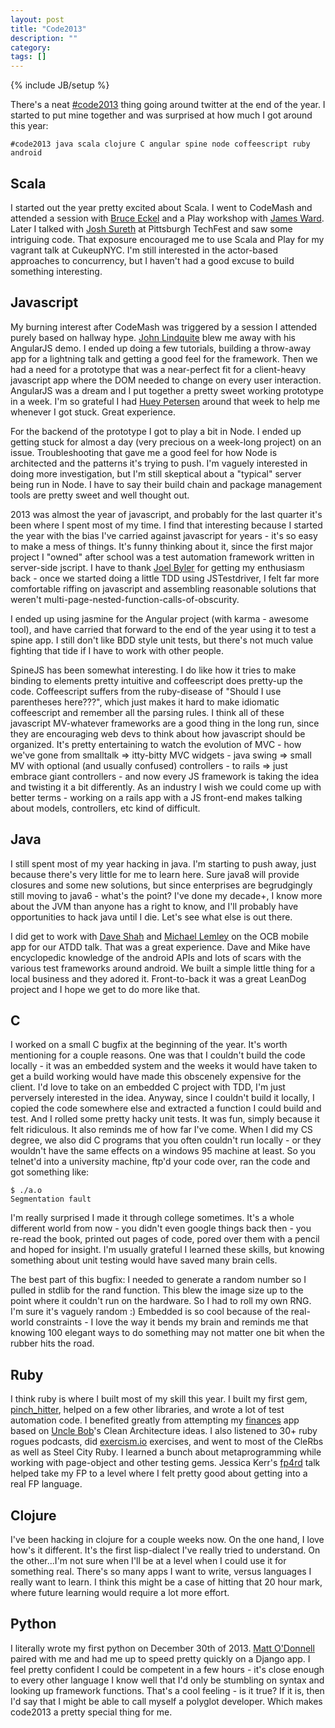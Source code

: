 ```yaml
---
layout: post
title: "Code2013"
description: ""
category: 
tags: []
---
```

{% include JB/setup %}

There's a neat [#code2013] thing going around twitter at the end of the year.  I started to put mine together and was surprised at how much I got around this year:

```
#code2013 java scala clojure C angular spine node coffeescript ruby android
```

## Scala
I started out the year pretty excited about Scala.  I went to CodeMash and attended a session with [Bruce Eckel] and a Play workshop with [James Ward].  Later I talked with [Josh Sureth] at Pittsburgh TechFest and saw some intriguing code.  That exposure encouraged me to use Scala and Play for my vagrant talk at CukeupNYC.  I'm still interested in the actor-based approaches to concurrency, but I haven't had a good excuse to build something interesting.

## Javascript
My burning interest after CodeMash was triggered by a session I attended purely based on hallway hype.  [John Lindquite] blew me away with his AngularJS demo.  I ended up doing a few tutorials, building a throw-away app for a lightning talk and getting a good feel for the framework.  Then we had a need for a prototype that was a near-perfect fit for a client-heavy javascript app where the DOM needed to change on every user interaction.  AngularJS was a dream and I put together a pretty sweet working prototype in a week.  I'm so grateful I had [Huey Petersen] around that week to help me whenever I got stuck.  Great experience.

For the backend of the prototype I got to play a bit in Node.  I ended up getting stuck for almost a day (very precious on a week-long project) on an issue.  Troubleshooting that gave me a good feel for how Node is architected and the patterns it's trying to push.  I'm vaguely interested in doing more investigation, but I'm still skeptical about a "typical" server being run in Node.  I have to say their build chain and package management tools are pretty sweet and well thought out.

2013 was almost the year of javascript, and probably for the last quarter it's been where I spent most of my time.  I find that interesting because I started the year with the bias I've carried against javascript for years - it's so easy to make a mess of things.  It's funny thinking about it, since the first major project I "owned" after school was a test automation framework written in server-side jscript.  I have to thank [Joel Byler] for getting my enthusiasm back - once we started doing a little TDD using JSTestdriver, I felt far more comfortable riffing on javascript and assembling reasonable solutions that weren't multi-page-nested-function-calls-of-obscurity.

I ended up using jasmine for the Angular project (with karma - awesome tool), and have carried that forward to the end of the year using it to test a spine app.  I still don't like BDD style unit tests, but there's not much value fighting that tide if I have to work with other people.

SpineJS has been somewhat interesting.  I do like how it tries to make binding to elements pretty intuitive and coffeescript does pretty-up the code.  Coffeescript suffers from the ruby-disease of "Should I use parentheses here???", which just makes it hard to make idiomatic coffeescript and remember all the parsing rules.  I think all of these javascript MV-whatever frameworks are a good thing in the long run, since they are encouraging web devs to think about how javascript should be organized.  It's pretty entertaining to watch the evolution of MVC - how we've gone from smalltalk => itty-bitty MVC widgets - java swing => small MV with optional (and usually confused) controllers - to rails => just embrace giant controllers - and now every JS framework is taking the idea and twisting it a bit differently.  As an industry I wish we could come up with better terms - working on a rails app with a JS front-end makes talking about models, controllers, etc kind of difficult.

## Java
I still spent most of my year hacking in java.  I'm starting to push away, just because there's very little for me to learn here.  Sure java8 will provide closures and some new solutions, but since enterprises are begrudgingly still moving to java6 - what's the point?  I've done my decade+, I know more about the JVM than anyone has a right to know, and I'll probably have opportunities to hack java until I die.  Let's see what else is out there.

I did get to work with [Dave Shah] and [Michael Lemley] on the OCB mobile app for our ATDD talk.  That was a great experience.  Dave and Mike have encyclopedic knowledge of the android APIs and lots of scars with the various test frameworks around android.  We built a simple little thing for a local business and they adored it.  Front-to-back it was a great LeanDog project and I hope we get to do more like that.

## C
I worked on a small C bugfix at the beginning of the year.  It's worth mentioning for a couple reasons.  One was that I couldn't build the code locally - it was an embedded system and the weeks it would have taken to get a build working would have made this obscenely expensive for the client.  I'd love to take on an embedded C project with TDD, I'm just perversely interested in the idea.  Anyway, since I couldn't build it locally, I copied the code somewhere else and extracted a function I could build and test.  And I rolled some pretty hacky unit tests.  It was fun, simply because it felt ridiculous.  It also reminds me of how far I've come.  When I did my CS degree, we also did C programs that you often couldn't run locally - or they wouldn't have the same effects on a windows 95 machine at least.  So you telnet'd into a university machine, ftp'd your code over, ran the code and got something like:

```
$ ./a.o
Segmentation fault
```

I'm really surprised I made it through college sometimes.  It's a whole different world from now - you didn't even google things back then - you re-read the book, printed out pages of code, pored over them with a pencil and hoped for insight.  I'm usually grateful I learned these skills, but knowing something about unit testing would have saved many brain cells.

The best part of this bugfix:  I needed to generate a random number so I pulled in stdlib for the rand function.  This blew the image size up to the point where it couldn't run on the hardware.  So I had to roll my own RNG.  I'm sure it's vaguely random :)  Embedded is so cool because of the real-world constraints - I love the way it bends my brain and reminds me that knowing 100 elegant ways to do something may not matter one bit when the rubber hits the road.

## Ruby
I think ruby is where I built most of my skill this year.  I built my first gem, [pinch_hitter], helped on a few other libraries, and wrote a lot of test automation code.  I benefited greatly from attempting my [finances] app based on [Uncle Bob]'s Clean Architecture ideas.  I also listened to 30+ ruby rogues podcasts, did [exercism.io] exercises, and went to most of the CleRbs as well as Steel City Ruby.  I learned a bunch about metaprogramming while working with page-object and other testing gems.  Jessica Kerr's [fp4rd] talk helped take my FP to a level where I felt pretty good about getting into  a real FP language.

## Clojure
I've been hacking in clojure for a couple weeks now.  On the one hand, I love how's it different.  It's the first lisp-dialect I've really tried to understand.  On the other...I'm not sure when I'll be at a level when I could use it for something real.  There's so many apps I want to write, versus languages I really want to learn.  I think this might be a case of hitting that 20 hour mark, where future learning would require a lot more effort.

## Python
I literally wrote my first python on December 30th of 2013.  [Matt O'Donnell] paired with me and had me up to speed pretty quickly on a Django app.  I feel pretty confident I could be competent in a few hours - it's close enough to every other language I know well that I'd only be stumbling on syntax and looking up framework functions.  That's a cool feeling - is it true?  If it is, then I'd say that I might be able to call myself a polyglot developer.  Which makes code2013 a pretty special thing for me.

[#code2013]: https://twitter.com/search?q=%23code2013
[Bruce Eckel]: http://www.atomicscala.com/
[James Ward]: http://www.jamesward.com/
[Josh Sureth]: https://twitter.com/jsuereth
[John Lindquite]: https://egghead.io
[Huey Petersen]: https://twitter.com/hueypetersen
[Joel Byler]: https://twitter.com/joelbyler
[Dave Shah]: https://twitter.com/daveshah
[Michael Lemley]: https://twitter.com/audienceofnone
[pinch_hitter]: https://github.com/stevenjackson/pinch_hitter
[finances]: https://github.com/stevenjackson/finances
[Uncle Bob]: https://twitter.com/unclebobmartin
[exercism.io]: http://exercism.io
[fp4rd]: https://github.com/jessitron/fp4rd
[Matt O'Donnell]: https://twitter.com/odonnell004
